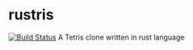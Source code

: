 # rustris
[![Build Status](https://travis-ci.com/jearos/rustris.svg?branch=master)](https://travis-ci.com/jearos/rustris)
A Tetris clone written in rust language
